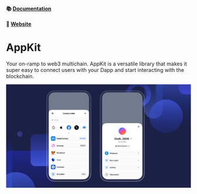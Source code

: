 #### 📚 [Documentation](https://docs.walletconnect.com/2.0/appkit/about)

#### 🔗 [Website](https://reown.com/appkit)

# AppKit

Your on-ramp to web3 multichain. AppKit is a versatile library that makes it super easy to connect users with your Dapp and start interacting with the blockchain.

<p align="center">
  <img src="../../.github/assets/header.png" alt="" border="0">
</p>
